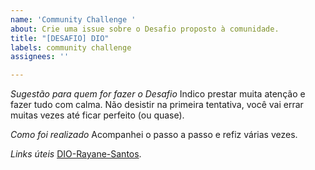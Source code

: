 ```yaml
---
name: 'Community Challenge '
about: Crie uma issue sobre o Desafio proposto à comunidade.
title: "[DESAFIO] DIO"
labels: community challenge
assignees: ''

---
```


*Sugestão para quem for fazer o Desafio*
Indico prestar muita atenção e fazer tudo com calma. Não desistir na primeira tentativa, você vai errar muitas vezes até ficar perfeito (ou quase). 

*Como foi realizado*
Acompanhei o passo a passo e refiz várias vezes. 

*Links úteis*
[DIO-Rayane-Santos](https://web.dio.me/users/rayame42/?tab=achievements).
